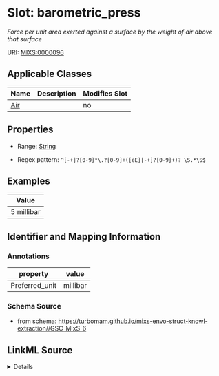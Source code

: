 # Slot: barometric_press


_Force per unit area exerted against a surface by the weight of air above that surface_



URI: [MIXS:0000096](https://w3id.org/mixs/0000096)



<!-- no inheritance hierarchy -->




## Applicable Classes

| Name | Description | Modifies Slot |
| --- | --- | --- |
[Air](Air.md) |  |  no  |







## Properties

* Range: [String](String.md)

* Regex pattern: `^[-+]?[0-9]*\.?[0-9]+([eE][-+]?[0-9]+)? \S.*\S$`






## Examples

| Value |
| --- |
| 5 millibar |

## Identifier and Mapping Information





### Annotations

| property | value |
| --- | --- |
| Preferred_unit | millibar |



### Schema Source


* from schema: https://turbomam.github.io/mixs-envo-struct-knowl-extraction//GSC_MIxS_6




## LinkML Source

<details>
```yaml
name: barometric_press
annotations:
  Preferred_unit:
    tag: Preferred_unit
    value: millibar
description: Force per unit area exerted against a surface by the weight of air above
  that surface
title: barometric pressure
notes:
- pressure
examples:
- value: 5 millibar
from_schema: https://turbomam.github.io/mixs-envo-struct-knowl-extraction//GSC_MIxS_6
rank: 1000
slot_uri: MIXS:0000096
multivalued: false
alias: barometric_press
domain_of:
- Air
range: string
required: false
recommended: false
pattern: ^[-+]?[0-9]*\.?[0-9]+([eE][-+]?[0-9]+)? \S.*\S$

```
</details>
